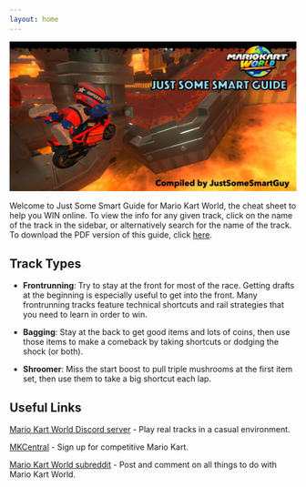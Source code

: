 ```yaml
---
layout: home
---
```


<p align="center">
  <img src="/assets/images/cover-picture-2-web.jpeg" alt="Just Some Smart Guide Banner"/>
</p>

Welcome to Just Some Smart Guide for Mario Kart World, the cheat sheet to help you WIN online. To view the info for any given track, click on the name of the track in the sidebar, or alternatively search for the name of the track. To download the PDF version of this guide, click [here](https://www.mediafire.com/file/rjfj2y5st5olq4t/Mario_Kart_World_-_Just_Some_Smart_Guide.pdf/file).

## Track Types
- **Frontrunning**: Try to stay at the front for most of the race. Getting drafts at the beginning is especially useful to get into the front. Many frontrunning tracks feature technical shortcuts and rail strategies that you need to learn in order to win.
  
- **Bagging**: Stay at the back to get good items and lots of coins, then use those items to make a comeback by taking shortcuts or dodging the shock (or both).
  
- **Shroomer**: Miss the start boost to pull triple mushrooms at the first item set, then use them to take a big shortcut each lap.

## Useful Links
[Mario Kart World Discord server](https://discord.com/invite/mario-kart-world) - Play real tracks in a casual environment.

[MKCentral](https://mkcentral.com/) - Sign up for competitive Mario Kart.

[Mario Kart World subreddit](https://www.reddit.com/r/MarioKartWorld/) - Post and comment on all things to do with Mario Kart World.
